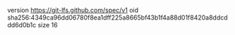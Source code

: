 version https://git-lfs.github.com/spec/v1
oid sha256:4349ca96dd06780f8ea1dff225a8665bf43b1f4a88d01f8420a8ddcddd6d0b1c
size 16
